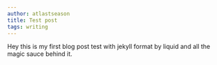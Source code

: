 ```yaml
---
author: atlastseason
title: Test post
tags: writing
---
```


Hey this is my first blog post test
with jekyll format by liquid and all
the magic sauce behind it.
